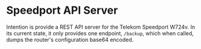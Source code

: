 # Speedport API Server

Intention is provide a REST API server for the Telekom Speedport W724v.
In its current state, it only provides one endpoint, `/backup`, which when called, dumps the router's configuration base64 encoded.
